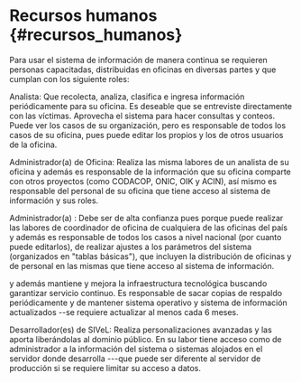 # Recursos humanos {#recursos_humanos}

Para usar el sistema de información de manera continua se requieren personas capacitadas, distribuidas en oficinas en diversas partes y que cumplan con los siguiente roles:

Analista: Que recolecta, analiza, clasifica e ingresa información periódicamente para su oficina. Es deseable que se entreviste directamente con las víctimas. Aprovecha el sistema para hacer consultas y conteos. Puede ver los casos de su organización, pero es responsable de todos los casos de su oficina, pues puede editar los propios y los de otros usuarios de la oficina.

Administrador(a) de Oficina: Realiza las misma labores de un analista de su oficina y además es responsable de la información que su oficina comparte con otros proyectos (como CODACOP, ONIC, OIK y ACIN), así mismo es responsable del personal de su oficina que tiene acceso al sistema de información y sus roles.

Administrador(a) : Debe ser de alta confianza pues porque puede realizar las labores de coordinador de oficina de cualquiera de las oficinas del país y además es responsable de todos los casos a nivel nacional (por cuanto puede editarlos), de realizar ajustes a los parámetros del sistema (organizados en "tablas básicas"), que incluyen la distribución de oficinas y de personal en las mismas que tiene acceso al sistema de información.

y además mantiene y mejora la infraestructura tecnológica buscando garantizar servicio continuo. Es responsable de sacar copias de respaldo periódicamente y de mantener sistema operativo y sistema de información actualizados --se requiere actualizar al menos cada 6 meses.

Desarrollador(es) de SIVeL: Realiza personalizaciones avanzadas y las aporta liberándolas al dominio público. En su labor tiene acceso como de administrador a la información del sistema o sistemas alojados en el servidor donde desarrolla ---que puede ser diferente al servidor de producción si se requiere limitar su acceso a datos.




